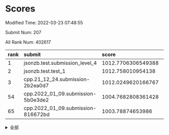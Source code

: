 # Scores

Modified Time: 2022-03-23 07:48:55

Submit Num: 207

All Rank Num: 402617

| rank |               submit               |       score        |       sigma        | pk_num |
| :--- | :--------------------------------- | :----------------- | :----------------- | :----- |
| 1    | jsonzb.test.submission_level_4     | 1012.7706306549388 | 0.8052419282251617 | 7787   |
| 2    | jsonzb.test.test_1                 | 1012.758010954138  | 0.8059731063470518 | 7780   |
| 3    | cpp.21_12_24.submission-2b2ea0d7   | 1012.0249620166767 | 0.7882639037074715 | 7780   |
| 54   | cpp.2022_01_09.submission-5b0e3de2 | 1004.7682808361428 | 0.7119267625997173 | 7782   |
| 65   | cpp.2022_01_09.submission-816672bd | 1003.78874653986   | 0.7106969377112478 | 7782   |


<details>
<summary>全部</summary>

| rank |                 submit                 |       score        |       sigma        | pk_num |
| :--- | :------------------------------------- | :----------------- | :----------------- | :----- |
| 1    | jsonzb.test.submission_level_4         | 1012.7706306549388 | 0.8052419282251617 | 7787   |
| 2    | jsonzb.test.test_1                     | 1012.758010954138  | 0.8059731063470518 | 7780   |
| 3    | cpp.21_12_24.submission-2b2ea0d7       | 1012.0249620166767 | 0.7882639037074715 | 7780   |
| 4    | gobigger.level_3.submission_level_3_4  | 1011.5990436942581 | 0.7634064816955922 | 7783   |
| 5    | gobigger.level_3.submission_level_3_30 | 1011.1528737748289 | 0.7519274187662255 | 7782   |
| 6    | gobigger.level_3.submission_level_3_34 | 1011.1399640441302 | 0.7673477961249728 | 7778   |
| 7    | gobigger.level_3.submission_level_3_24 | 1011.1320917120469 | 0.782467518560565  | 7780   |
| 8    | gobigger.level_3.submission_level_3_1  | 1011.037894772274  | 0.7619906263836392 | 7776   |
| 9    | gobigger.level_3.submission_level_3_5  | 1010.7655585176332 | 0.7698830687464973 | 7779   |
| 10   | gobigger.level_3.submission_level_3_43 | 1010.7622267310097 | 0.7842425005825188 | 7786   |
| 11   | gobigger.level_3.submission_level_3_36 | 1010.7266197152488 | 0.749987949200462  | 7778   |
| 12   | gobigger.level_3.submission_level_3_29 | 1010.6323994502715 | 0.7607485774116174 | 7783   |
| 13   | gobigger.level_3.submission_level_3_3  | 1010.6284666553792 | 0.7690470854109885 | 7779   |
| 14   | gobigger.level_3.submission_level_3_14 | 1010.5979065611989 | 0.7486857887176456 | 7775   |
| 15   | gobigger.level_3.submission_level_3_25 | 1010.5820807329912 | 0.7599946668194334 | 7783   |
| 16   | gobigger.level_3.submission_level_3_42 | 1010.5554768736174 | 0.7452253147312283 | 7775   |
| 17   | gobigger.level_3.submission_level_3_16 | 1010.5296257559108 | 0.7594670535528888 | 7775   |
| 18   | gobigger.level_3.submission_level_3_0  | 1010.4656263858386 | 0.7643487743935157 | 7780   |
| 19   | gobigger.level_3.submission_level_3_45 | 1010.3633632835508 | 0.7549735831209272 | 7781   |
| 20   | gobigger.level_3.submission_level_3_48 | 1010.355799758742  | 0.7686018052808862 | 7777   |
| 21   | gobigger.level_3.submission_level_3_27 | 1010.3344615214879 | 0.7433519323870272 | 7773   |
| 22   | gobigger.level_3.submission_level_3_46 | 1010.1827739245186 | 0.7623701274114107 | 7785   |
| 23   | gobigger.level_3.submission_level_3_19 | 1010.1211451219774 | 0.7672741183826377 | 7774   |
| 24   | gobigger.level_3.submission_level_3_15 | 1010.1131771457825 | 0.7635305062869927 | 7784   |
| 25   | gobigger.level_3.submission_level_3_28 | 1010.1127330812899 | 0.7448709722466251 | 7785   |
| 26   | gobigger.level_3.submission_level_3_11 | 1010.1103411576429 | 0.7769006673231486 | 7771   |
| 27   | gobigger.level_3.submission_level_3_49 | 1010.0741952276687 | 0.7472966278888103 | 7783   |
| 28   | gobigger.level_3.submission_level_3_32 | 1010.0186688975938 | 0.7562323308284344 | 7774   |
| 29   | gobigger.level_3.submission_level_3_10 | 1009.9759544113224 | 0.7537842959863236 | 7781   |
| 30   | gobigger.level_3.submission_level_3_23 | 1009.9374934656456 | 0.7303544743457575 | 7782   |
| 31   | gobigger.level_3.submission_level_3_37 | 1009.9272059403384 | 0.7782856050244951 | 7779   |
| 32   | gobigger.level_3.submission_level_3_12 | 1009.9066639958131 | 0.750714320225585  | 7783   |
| 33   | gobigger.level_3.submission_level_3_33 | 1009.859879878896  | 0.7683560575541823 | 7780   |
| 34   | gobigger.level_3.submission_level_3_39 | 1009.8420437541932 | 0.7640751971513536 | 7779   |
| 35   | gobigger.level_3.submission_level_3_35 | 1009.8262935026693 | 0.743708699365881  | 7781   |
| 36   | gobigger.level_3.submission_level_3_9  | 1009.796212380877  | 0.7803658909149582 | 7780   |
| 37   | gobigger.level_3.submission_level_3_20 | 1009.7745434567207 | 0.7584998313171758 | 7777   |
| 38   | gobigger.level_3.submission_level_3_40 | 1009.7694752423765 | 0.7698407936512041 | 7783   |
| 39   | gobigger.level_3.submission_level_3_41 | 1009.704905232933  | 0.7425282113588115 | 7780   |
| 40   | gobigger.level_3.submission_level_3_44 | 1009.5990943260787 | 0.7682115658681342 | 7784   |
| 41   | gobigger.level_3.submission_level_3_47 | 1009.588508417259  | 0.7595848199352973 | 7781   |
| 42   | gobigger.level_3.submission_level_3_22 | 1009.552175082946  | 0.7568764738021538 | 7777   |
| 43   | gobigger.level_3.submission_level_3_6  | 1009.5026414710454 | 0.7417284007387521 | 7784   |
| 44   | gobigger.level_3.submission_level_3_21 | 1009.3948281443065 | 0.7532420872618311 | 7779   |
| 45   | gobigger.level_3.submission_level_3_18 | 1009.2079316466007 | 0.7568754336126873 | 7780   |
| 46   | gobigger.level_3.submission_level_3_31 | 1009.1207396593996 | 0.730413146617703  | 7786   |
| 47   | gobigger.level_3.submission_level_3_26 | 1009.0274637280374 | 0.741837506140179  | 7780   |
| 48   | gobigger.level_3.submission_level_3_2  | 1009.011063793089  | 0.7487281419154613 | 7782   |
| 49   | gobigger.level_3.submission_level_3_17 | 1008.9425455716046 | 0.7513119879515294 | 7782   |
| 50   | gobigger.level_3.submission_level_3_7  | 1008.8967143199701 | 0.7494642618512575 | 7784   |
| 51   | gobigger.level_3.submission_level_3_38 | 1008.8379503664208 | 0.733504781819111  | 7779   |
| 52   | gobigger.level_3.submission_level_3_13 | 1008.7667921748946 | 0.7506417557890813 | 7780   |
| 53   | gobigger.level_3.submission_level_3_8  | 1008.5295732745024 | 0.76183425149131   | 7778   |
| 54   | cpp.2022_01_09.submission-5b0e3de2     | 1004.7682808361428 | 0.7119267625997173 | 7782   |
| 55   | gobigger.level_1.submission_level_1_12 | 1004.5104321666403 | 0.7299991903996872 | 7775   |
| 56   | gobigger.level_1.submission_level_1_19 | 1004.5027565445328 | 0.7167557472894261 | 7787   |
| 57   | gobigger.level_1.submission_level_1_35 | 1004.4977670958913 | 0.7274999750792775 | 7782   |
| 58   | gobigger.level_1.submission_level_1_26 | 1004.3666262215953 | 0.7228187945130143 | 7780   |
| 59   | gobigger.level_1.submission_level_1_43 | 1004.28957879692   | 0.7289182024391582 | 7780   |
| 60   | gobigger.level_1.submission_level_1_30 | 1004.1823139627332 | 0.7260933617801406 | 7782   |
| 61   | gobigger.level_1.submission_level_1_44 | 1004.1359008854972 | 0.7373492726851062 | 7780   |
| 62   | gobigger.level_1.submission_level_1_42 | 1003.9548552941822 | 0.7184116958497463 | 7780   |
| 63   | gobigger.level_1.submission_level_1_45 | 1003.9345685932266 | 0.7102845735315642 | 7781   |
| 64   | gobigger.level_1.submission_level_1_1  | 1003.8365256095366 | 0.7188378698420055 | 7781   |
| 65   | cpp.2022_01_09.submission-816672bd     | 1003.78874653986   | 0.7106969377112478 | 7782   |
| 66   | gobigger.level_1.submission_level_1_7  | 1003.7700627026915 | 0.7141848864139779 | 7778   |
| 67   | gobigger.level_1.submission_level_1_41 | 1003.7206926860907 | 0.7119164355598591 | 7776   |
| 68   | gobigger.level_1.submission_level_1_9  | 1003.7163043410029 | 0.7068387073184873 | 7782   |
| 69   | gobigger.level_1.submission_level_1_23 | 1003.7100978577383 | 0.7120329822358253 | 7778   |
| 70   | gobigger.level_1.submission_level_1_20 | 1003.6270208905282 | 0.7162041349606424 | 7782   |
| 71   | gobigger.level_1.submission_level_1_3  | 1003.6113193578108 | 0.7105627093923407 | 7782   |
| 72   | gobigger.level_1.submission_level_1_29 | 1003.5645222962702 | 0.7188885363818776 | 7783   |
| 73   | gobigger.level_1.submission_level_1_18 | 1003.558318621577  | 0.7125497921622568 | 7782   |
| 74   | gobigger.level_1.submission_level_1_38 | 1003.5254918907015 | 0.7213436848060693 | 7777   |
| 75   | gobigger.level_1.submission_level_1_33 | 1003.5117905503937 | 0.7085443034741997 | 7782   |
| 76   | gobigger.level_1.submission_level_1_49 | 1003.3886998085526 | 0.7105880770373079 | 7784   |
| 77   | gobigger.level_1.submission_level_1_4  | 1003.3472144115565 | 0.7043182953936211 | 7781   |
| 78   | gobigger.level_1.submission_level_1_32 | 1003.3402844937685 | 0.722553450320304  | 7778   |
| 79   | gobigger.level_1.submission_level_1_2  | 1003.3130689074804 | 0.7143076115105143 | 7784   |
| 80   | gobigger.level_1.submission_level_1_8  | 1003.2678783221006 | 0.7017850070628247 | 7778   |
| 81   | gobigger.level_1.submission_level_1_0  | 1003.1899783161424 | 0.7122080502149314 | 7777   |
| 82   | gobigger.level_1.submission_level_1_14 | 1003.1445991920349 | 0.709700924888453  | 7784   |
| 83   | gobigger.level_1.submission_level_1_34 | 1003.1053046542213 | 0.7321079069808873 | 7778   |
| 84   | gobigger.level_1.submission_level_1_15 | 1003.0877697147929 | 0.7248613211730712 | 7782   |
| 85   | gobigger.level_1.submission_level_1_27 | 1003.08413661018   | 0.7262218721037487 | 7783   |
| 86   | gobigger.level_1.submission_level_1_47 | 1003.0759545355472 | 0.7250374547103444 | 7781   |
| 87   | gobigger.level_1.submission_level_1_5  | 1003.0561693900669 | 0.7191416939051637 | 7778   |
| 88   | gobigger.level_1.submission_level_1_40 | 1003.0391414952252 | 0.7154964443029904 | 7777   |
| 89   | gobigger.level_1.submission_level_1_48 | 1002.9303130311041 | 0.7041273469709607 | 7782   |
| 90   | gobigger.level_1.submission_level_1_22 | 1002.9214504602718 | 0.7206109850790764 | 7780   |
| 91   | gobigger.level_1.submission_level_1_37 | 1002.8133542249687 | 0.7228655324371324 | 7785   |
| 92   | gobigger.level_1.submission_level_1_36 | 1002.802585337436  | 0.713034650865432  | 7782   |
| 93   | gobigger.level_1.submission_level_1_10 | 1002.7890167114108 | 0.7148666069019761 | 7781   |
| 94   | gobigger.level_1.submission_level_1_28 | 1002.7857516547874 | 0.7116451540833828 | 7778   |
| 95   | gobigger.level_1.submission_level_1_21 | 1002.7786679324572 | 0.7217832140640488 | 7781   |
| 96   | gobigger.level_1.submission_level_1_17 | 1002.7463573793016 | 0.7133177650570399 | 7782   |
| 97   | gobigger.level_1.submission_level_1_39 | 1002.687487798941  | 0.7124968956230822 | 7781   |
| 98   | gobigger.level_1.submission_level_1_25 | 1002.6497855383519 | 0.7158367592202122 | 7784   |
| 99   | gobigger.level_1.submission_level_1_16 | 1002.5362910445377 | 0.7095233476711694 | 7781   |
| 100  | gobigger.level_1.submission_level_1_13 | 1002.5243022155875 | 0.7172887123680814 | 7780   |
| 101  | gobigger.level_1.submission_level_1_11 | 1002.4636846448548 | 0.7087499265749634 | 7778   |
| 102  | gobigger.level_1.submission_level_1_46 | 1002.0058122130146 | 0.710306944942309  | 7776   |
| 103  | gobigger.level_1.submission_level_1_24 | 1002.0015346169886 | 0.7065283566995092 | 7778   |
| 104  | gobigger.level_1.submission_level_1_6  | 1001.9827131657316 | 0.7022233474421454 | 7779   |
| 105  | gobigger.level_1.submission_level_1_31 | 1001.9152464461471 | 0.7059917542217508 | 7778   |
| 106  | gobigger.random.submission_random_15   | 997.6299773021135  | 0.7260707885559657 | 7773   |
| 107  | gobigger.random.submission_random_28   | 996.9684930352234  | 0.7200357961522297 | 7783   |
| 108  | gobigger.random.submission_random_2    | 996.9153896129754  | 0.7185199316993685 | 7777   |
| 109  | gobigger.random.submission_random_47   | 996.857462237061   | 0.6989268148197226 | 7777   |
| 110  | gobigger.random.submission_random_27   | 996.8535059723998  | 0.7240495520239179 | 7781   |
| 111  | gobigger.random.submission_random_40   | 996.8123078102303  | 0.721607053821125  | 7782   |
| 112  | gobigger.random.submission_random_22   | 996.7329564932819  | 0.7087215294167902 | 7774   |
| 113  | gobigger.random.submission_random_19   | 996.7143820452119  | 0.7084590774763181 | 7780   |
| 114  | gobigger.random.submission_random_21   | 996.7123138930289  | 0.7144406927288734 | 7773   |
| 115  | gobigger.random.submission_random_24   | 996.6502875373825  | 0.7090330657484135 | 7780   |
| 116  | gobigger.random.submission_random_45   | 996.5877419692334  | 0.7100540703885085 | 7782   |
| 117  | gobigger.random.submission_random_3    | 996.5815381707479  | 0.7139202751342925 | 7782   |
| 118  | gobigger.random.submission_random_32   | 996.5689941279592  | 0.7164290024279368 | 7778   |
| 119  | gobigger.random.submission_random_29   | 996.5398982620072  | 0.7092741131919412 | 7787   |
| 120  | gobigger.random.submission_random_1    | 996.448309786017   | 0.6926633452964598 | 7778   |
| 121  | gobigger.random.submission_random_31   | 996.4233432764561  | 0.710116800477617  | 7774   |
| 122  | gobigger.random.submission_random_0    | 996.4031953312575  | 0.7108046095424486 | 7781   |
| 123  | gobigger.random.submission_random_25   | 996.3706941513619  | 0.7013453846031542 | 7772   |
| 124  | gobigger.random.submission_random_26   | 996.3678490973051  | 0.7109971528812478 | 7780   |
| 125  | gobigger.random.submission_random_12   | 996.3456355427483  | 0.7185732196904537 | 7781   |
| 126  | gobigger.random.submission_random_17   | 996.3436945735834  | 0.7087681872534379 | 7783   |
| 127  | gobigger.random.submission_random_5    | 996.2485978670675  | 0.7083119758584306 | 7783   |
| 128  | gobigger.random.submission_random_20   | 996.2063491589247  | 0.7092464955608972 | 7779   |
| 129  | gobigger.random.submission_random_6    | 996.2020581203042  | 0.7251214749132865 | 7779   |
| 130  | gobigger.random.submission_random_43   | 996.1453017606907  | 0.717971185484181  | 7777   |
| 131  | gobigger.random.submission_random_7    | 996.1413563511846  | 0.7112341769846707 | 7778   |
| 132  | gobigger.random.submission_random_33   | 996.1372326164079  | 0.7036855117869085 | 7778   |
| 133  | gobigger.random.submission_random_11   | 996.1319494964976  | 0.7156729353714637 | 7782   |
| 134  | gobigger.random.submission_random_4    | 996.0537996485194  | 0.7199515774303374 | 7782   |
| 135  | gobigger.random.submission_random_42   | 996.0530861830218  | 0.7083100214640249 | 7783   |
| 136  | gobigger.random.submission_random_41   | 996.0379602204345  | 0.7151816583757832 | 7781   |
| 137  | gobigger.random.submission_random_10   | 996.0363270120873  | 0.711653724936463  | 7778   |
| 138  | gobigger.random.submission_random_14   | 995.9825476458043  | 0.7084930607950802 | 7779   |
| 139  | gobigger.random.submission_random_23   | 995.9786183148526  | 0.7127600391501051 | 7782   |
| 140  | gobigger.random.submission_random_48   | 995.9565999276257  | 0.7162282543515488 | 7777   |
| 141  | gobigger.random.submission_random_44   | 995.9390081438833  | 0.7080013074314574 | 7784   |
| 142  | gobigger.random.submission_random_36   | 995.7882285722036  | 0.7118786636448843 | 7777   |
| 143  | gobigger.random.submission_random_13   | 995.7374925655561  | 0.7140501516778466 | 7779   |
| 144  | gobigger.random.submission_random_16   | 995.7189771578086  | 0.7301808118358423 | 7783   |
| 145  | gobigger.random.submission_random_9    | 995.6919001297384  | 0.7133590290819835 | 7780   |
| 146  | gobigger.random.submission_random_18   | 995.6728297005038  | 0.7100940949303449 | 7780   |
| 147  | gobigger.random.submission_random_49   | 995.6428226119751  | 0.7068207335272709 | 7782   |
| 148  | gobigger.random.submission_random_38   | 995.6426536141101  | 0.7140729906652075 | 7778   |
| 149  | gobigger.random.submission_random_8    | 995.3988531602914  | 0.719704850737768  | 7775   |
| 150  | gobigger.random.submission_random_37   | 995.2617714412266  | 0.7149670010222259 | 7782   |
| 151  | gobigger.random.submission_random_35   | 995.2346093665727  | 0.7271873510051418 | 7775   |
| 152  | gobigger.random.submission_random_39   | 995.0593930491337  | 0.7019918325401827 | 7774   |
| 153  | gobigger.random.submission_random_34   | 994.8092309305088  | 0.7163819998712715 | 7779   |
| 154  | gobigger.random.submission_random_46   | 994.7997848004537  | 0.7219931223008188 | 7786   |
| 155  | gobigger.random.submission_random_30   | 994.5541748019477  | 0.7287199677489481 | 7783   |
| 156  | gobigger.level_2.submission_level_2_35 | 993.9942832481531  | 0.731176818185558  | 7780   |
| 157  | gobigger.level_2.submission_level_2_0  | 993.7695274163071  | 0.7275293366960938 | 7783   |
| 158  | gobigger.level_2.submission_level_2_2  | 993.6887417912446  | 0.7223267425149743 | 7783   |
| 159  | gobigger.level_2.submission_level_2_13 | 993.6575864659972  | 0.7339617653894632 | 7780   |
| 160  | gobigger.level_2.submission_level_2_3  | 993.585084235284   | 0.7382112212401758 | 7779   |
| 161  | gobigger.level_2.submission_level_2_41 | 993.4404509769463  | 0.7409398946470668 | 7781   |
| 162  | gobigger.level_2.submission_level_2_44 | 993.4230276880676  | 0.7310409552495226 | 7774   |
| 163  | gobigger.level_2.submission_level_2_12 | 993.2846082864901  | 0.7260685667195862 | 7782   |
| 164  | gobigger.level_2.submission_level_2_7  | 993.1770139493888  | 0.7408176273953581 | 7777   |
| 165  | gobigger.level_2.submission_level_2_23 | 993.129307943612   | 0.729634807714036  | 7773   |
| 166  | gobigger.level_2.submission_level_2_16 | 992.9158755912941  | 0.752487000121558  | 7776   |
| 167  | gobigger.level_2.submission_level_2_33 | 992.7680262774106  | 0.7553746039577934 | 7780   |
| 168  | gobigger.level_2.submission_level_2_49 | 992.7503137253096  | 0.7455689844582543 | 7781   |
| 169  | gobigger.level_2.submission_level_2_19 | 992.6762499141886  | 0.7474128765111338 | 7780   |
| 170  | gobigger.level_2.submission_level_2_27 | 992.464620093882   | 0.7418032126310722 | 7778   |
| 171  | gobigger.level_2.submission_level_2_14 | 992.4191536710185  | 0.7475264766431998 | 7780   |
| 172  | gobigger.level_2.submission_level_2_32 | 992.3678818454983  | 0.7356792057665064 | 7781   |
| 173  | gobigger.level_2.submission_level_2_45 | 992.344506633779   | 0.7371242775181401 | 7780   |
| 174  | gobigger.level_2.submission_level_2_1  | 992.2841389951095  | 0.743506872596807  | 7782   |
| 175  | gobigger.level_2.submission_level_2_38 | 992.2147122872817  | 0.7249223901276759 | 7784   |
| 176  | gobigger.level_2.submission_level_2_15 | 992.0865125907804  | 0.7495456973288951 | 7781   |
| 177  | gobigger.level_2.submission_level_2_4  | 992.0382819178709  | 0.747070440614306  | 7777   |
| 178  | gobigger.level_2.submission_level_2_10 | 992.0089029303227  | 0.7415266856732385 | 7779   |
| 179  | gobigger.level_2.submission_level_2_21 | 991.9769247022658  | 0.7411613467997362 | 7780   |
| 180  | gobigger.level_2.submission_level_2_9  | 991.9293874704285  | 0.7342843255788806 | 7781   |
| 181  | gobigger.level_2.submission_level_2_22 | 991.8747089343509  | 0.7450168574560102 | 7784   |
| 182  | gobigger.level_2.submission_level_2_18 | 991.8456641499561  | 0.7570380551010931 | 7784   |
| 183  | gobigger.level_2.submission_level_2_20 | 991.8394685796814  | 0.7417702271307435 | 7776   |
| 184  | gobigger.level_2.submission_level_2_28 | 991.7924643279849  | 0.7599062571579225 | 7779   |
| 185  | gobigger.level_2.submission_level_2_26 | 991.6331995390302  | 0.7429229349081173 | 7776   |
| 186  | gobigger.level_2.submission_level_2_46 | 991.6240392763192  | 0.7656485209134923 | 7783   |
| 187  | gobigger.level_2.submission_level_2_48 | 991.4887124983381  | 0.730213134835255  | 7780   |
| 188  | gobigger.level_2.submission_level_2_30 | 991.3913623863724  | 0.7438193139889462 | 7787   |
| 189  | gobigger.level_2.submission_level_2_47 | 991.3760848709393  | 0.7595996523317415 | 7780   |
| 190  | gobigger.level_2.submission_level_2_36 | 991.3264088557822  | 0.747564294850833  | 7781   |
| 191  | gobigger.level_2.submission_level_2_8  | 991.2578408034426  | 0.770076094013137  | 7779   |
| 192  | gobigger.level_2.submission_level_2_31 | 991.2360806458397  | 0.7401695747710166 | 7783   |
| 193  | gobigger.level_2.submission_level_2_24 | 991.2257228508354  | 0.7624195282353899 | 7778   |
| 194  | gobigger.level_2.submission_level_2_17 | 991.2239672306755  | 0.7443074042680037 | 7778   |
| 195  | gobigger.level_2.submission_level_2_25 | 991.200529192368   | 0.7508314600572038 | 7781   |
| 196  | gobigger.level_2.submission_level_2_42 | 991.1860052321313  | 0.750711780573003  | 7777   |
| 197  | gobigger.level_2.submission_level_2_37 | 991.0627167994005  | 0.7336155212328289 | 7784   |
| 198  | gobigger.level_2.submission_level_2_39 | 991.0568568406654  | 0.7419454426750659 | 7785   |
| 199  | gobigger.level_2.submission_level_2_29 | 991.0268152734262  | 0.7554626563244731 | 7775   |
| 200  | gobigger.level_2.submission_level_2_6  | 990.9430818706986  | 0.7440933022138874 | 7781   |
| 201  | gobigger.level_2.submission_level_2_5  | 990.9202236353943  | 0.7401871526075935 | 7785   |
| 202  | gobigger.level_2.submission_level_2_11 | 990.8266727927042  | 0.7610215609250158 | 7775   |
| 203  | gobigger.level_2.submission_level_2_43 | 990.5864839725265  | 0.7635611446612488 | 7781   |
| 204  | gobigger.level_2.submission_level_2_34 | 990.5077287497053  | 0.7507903094579008 | 7778   |
| 205  | gobigger.level_2.submission_level_2_40 | 990.0608552501707  | 0.7618370568773433 | 7783   |
| 206  | gobigger.none.submission_none_0        | 978.3653378848998  | 1.2106404249944156 | 7781   |
| 207  | gobigger.none.submission_none_1        | 976.4989772832276  | 1.4271301388919602 | 7780   |

</details>